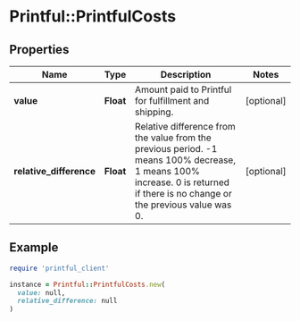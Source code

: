 # Printful::PrintfulCosts

## Properties

| Name | Type | Description | Notes |
| ---- | ---- | ----------- | ----- |
| **value** | **Float** | Amount paid to Printful for fulfillment and shipping. | [optional] |
| **relative_difference** | **Float** | Relative difference from the value from the previous period. -1 means 100% decrease, 1 means 100% increase. 0 is returned if there is no change or the previous value was 0. | [optional] |

## Example

```ruby
require 'printful_client'

instance = Printful::PrintfulCosts.new(
  value: null,
  relative_difference: null
)
```

